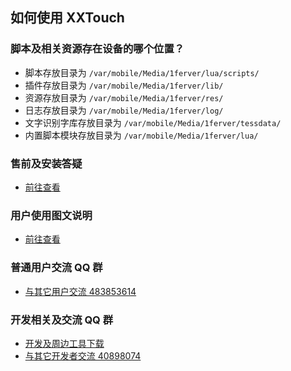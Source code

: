 ## 如何使用 XXTouch

### 脚本及相关资源存在设备的哪个位置？
- 脚本存放目录为 `/var/mobile/Media/1ferver/lua/scripts/`
- 插件存放目录为 `/var/mobile/Media/1ferver/lib/`
- 资源存放目录为 `/var/mobile/Media/1ferver/res/`
- 日志存放目录为 `/var/mobile/Media/1ferver/log/`
- 文字识别字库存放目录为 `/var/mobile/Media/1ferver/tessdata/`
- 内置脚本模块存放目录为 `/var/mobile/Media/1ferver/lua/`

### 售前及安装答疑
- [前往查看](/FAQ.md)

### 用户使用图文说明
- [前往查看](/ABC.md)

### 普通用户交流 QQ 群
- [与其它用户交流 483853614](//shang.qq.com/wpa/qunwpa?idkey=95df3c05d706956387a255ac2979a1be21b92daccdf6caaf4aa662ac4512c636)

### 开发相关及交流 QQ 群
- [开发及周边工具下载](/Handbook/supplement/dev-tools.md)
- [与其它开发者交流 40898074](//jq.qq.com/?_wv=1027&k=40DDJzw)


